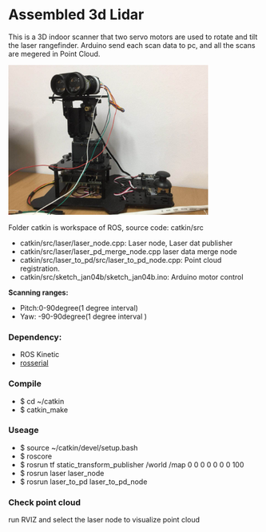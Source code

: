 # Assembled 3d Lidar
This is a 3D indoor scanner that two servo motors are used to rotate and tilt the laser rangefinder. Arduino send each scan data to pc, and all the scans are megered in Point Cloud.    
<div ><img src="https://github.com/fan5ga/assembled_3D_lidar/blob/master/Lidar.jpg" width="400px"></div>


Folder catkin is  workspace of ROS, source code: catkin/src
- catkin/src/laser/laser_node.cpp: Laser node, Laser dat publisher    
- catkin/src/laser/laser_pd_merge_node.cpp laser data merge node    
- catkin/src/laser_to_pd/src/laser_to_pd_node.cpp: Point cloud registration.  
- catkin/src/sketch_jan04b/sketch_jan04b.ino: Arduino motor control    


**Scanning ranges:**
- Pitch:0-90degree(1 degree interval)
- Yaw: -90-90degree(1 degree interval )

### Dependency:
- ROS Kinetic
- [rosserial](http://wiki.ros.org/rosserial)


### Compile
- $ cd ~/catkin
- $ catkin_make

### Useage
- $ source ~/catkin/devel/setup.bash
- $ roscore
- $ rosrun tf static_transform_publisher /world /map 0 0 0 0 0 0 0 100
- $ rosrun laser laser_node
- $ rosrun laser_to_pd laser_to_pd_node 

### Check point cloud 
run RVIZ and select the laser node to visualize point cloud


